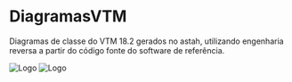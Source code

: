 # DiagramasVTM
Diagramas de classe do VTM 18.2 gerados no astah, utilizando engenharia reversa a partir do código fonte do software de referência.


![Logo](https://www.slashcam.de/images/news/H_266_VVC-Logo-15929_PIC1.jpg) ![Logo](https://astah.change-vision.com/ja/Resources/Images/logos/edition/uml_w500.png)
